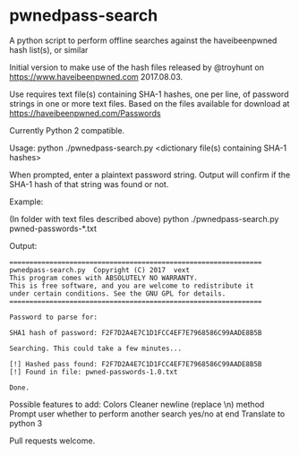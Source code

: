 # pwnedpass-search
A python script to perform offline searches against the haveibeenpwned hash list(s), or similar

Initial version to make use of the hash files released by @troyhunt on https://www.haveibeenpwned.com 2017.08.03.

Use requires text file(s) containing SHA-1 hashes, one per line, of password strings in one or more text files. Based on the files available for download at https://haveibeenpwned.com/Passwords

Currently Python 2 compatible.


Usage:
python ./pwnedpass-search.py <dictionary file(s) containing SHA-1 hashes>

When prompted, enter a plaintext password string. Output will confirm if the SHA-1 hash of that string was found or not.


Example:

(In folder with text files described above)
python ./pwnedpass-search.py pwned-passwords-*.txt


Output:

```
===============================================================
pwnedpass-search.py  Copyright (C) 2017  vext
This program comes with ABSOLUTELY NO WARRANTY.
This is free software, and you are welcome to redistribute it
under certain conditions. See the GNU GPL for details.
===============================================================

Password to parse for:

SHA1 hash of password: F2F7D2A4E7C1D1FCC4EF7E7968586C99AADE8B5B

Searching. This could take a few minutes...

[!] Hashed pass found: F2F7D2A4E7C1D1FCC4EF7E7968586C99AADE8B5B
[!] Found in file: pwned-passwords-1.0.txt

Done.
```



Possible features to add:
  Colors
  Cleaner newline (replace \n) method
  Prompt user whether to perform another search yes/no at end
  Translate to python 3

Pull requests welcome.
